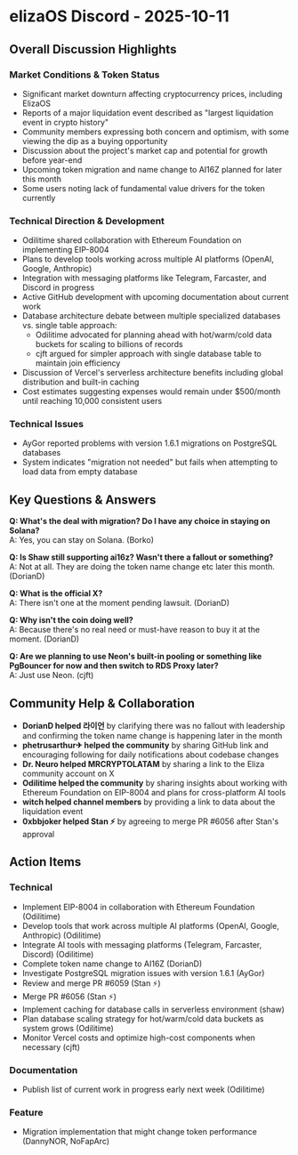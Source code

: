 # elizaOS Discord - 2025-10-11

## Overall Discussion Highlights

### Market Conditions & Token Status
- Significant market downturn affecting cryptocurrency prices, including ElizaOS
- Reports of a major liquidation event described as "largest liquidation event in crypto history"
- Community members expressing both concern and optimism, with some viewing the dip as a buying opportunity
- Discussion about the project's market cap and potential for growth before year-end
- Upcoming token migration and name change to AI16Z planned for later this month
- Some users noting lack of fundamental value drivers for the token currently

### Technical Direction & Development
- Odilitime shared collaboration with Ethereum Foundation on implementing EIP-8004
- Plans to develop tools working across multiple AI platforms (OpenAI, Google, Anthropic)
- Integration with messaging platforms like Telegram, Farcaster, and Discord in progress
- Active GitHub development with upcoming documentation about current work
- Database architecture debate between multiple specialized databases vs. single table approach:
  - Odilitime advocated for planning ahead with hot/warm/cold data buckets for scaling to billions of records
  - cjft argued for simpler approach with single database table to maintain join efficiency
- Discussion of Vercel's serverless architecture benefits including global distribution and built-in caching
- Cost estimates suggesting expenses would remain under $500/month until reaching 10,000 consistent users

### Technical Issues
- AyGor reported problems with version 1.6.1 migrations on PostgreSQL databases
- System indicates "migration not needed" but fails when attempting to load data from empty database

## Key Questions & Answers

**Q: What's the deal with migration? Do I have any choice in staying on Solana?**  
A: Yes, you can stay on Solana. (Borko)

**Q: Is Shaw still supporting ai16z? Wasn't there a fallout or something?**  
A: Not at all. They are doing the token name change etc later this month. (DorianD)

**Q: What is the official X?**  
A: There isn't one at the moment pending lawsuit. (DorianD)

**Q: Why isn't the coin doing well?**  
A: Because there's no real need or must-have reason to buy it at the moment. (DorianD)

**Q: Are we planning to use Neon's built-in pooling or something like PgBouncer for now and then switch to RDS Proxy later?**  
A: Just use Neon. (cjft)

## Community Help & Collaboration

- **DorianD helped 라이언** by clarifying there was no fallout with leadership and confirming the token name change is happening later in the month
- **phetrusarthur✈ helped the community** by sharing GitHub link and encouraging following for daily notifications about codebase changes
- **Dr. Neuro helped MRCRYPTOLATAM** by sharing a link to the Eliza community account on X
- **Odilitime helped the community** by sharing insights about working with Ethereum Foundation on EIP-8004 and plans for cross-platform AI tools
- **witch helped channel members** by providing a link to data about the liquidation event
- **0xbbjoker helped Stan ⚡** by agreeing to merge PR #6056 after Stan's approval

## Action Items

### Technical
- Implement EIP-8004 in collaboration with Ethereum Foundation (Odilitime)
- Develop tools that work across multiple AI platforms (OpenAI, Google, Anthropic) (Odilitime)
- Integrate AI tools with messaging platforms (Telegram, Farcaster, Discord) (Odilitime)
- Complete token name change to AI16Z (DorianD)
- Investigate PostgreSQL migration issues with version 1.6.1 (AyGor)
- Review and merge PR #6059 (Stan ⚡)
- Merge PR #6056 (Stan ⚡)
- Implement caching for database calls in serverless environment (shaw)
- Plan database scaling strategy for hot/warm/cold data buckets as system grows (Odilitime)
- Monitor Vercel costs and optimize high-cost components when necessary (cjft)

### Documentation
- Publish list of current work in progress early next week (Odilitime)

### Feature
- Migration implementation that might change token performance (DannyNOR, NoFapArc)